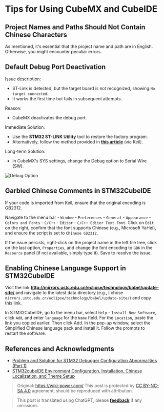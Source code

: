 # Tips for Using CubeMX and CubeIDE

## Project Names and Paths Should Not Contain Chinese Characters

As mentioned, it's essential that the project name and path are in English. Otherwise, you might encounter peculiar errors.

## Default Debug Port Deactivation

Issue description:

- ST-Link is detected, but the target board is not recognized, showing `No target connected`.
- It works the first time but fails in subsequent attempts.

Reason:

- CubeMX deactivates the debug port.

Immediate Solution:

- Use the **STM32 ST-LINK Utility** tool to restore the factory program.
- Alternatively, follow the method provided in [**this article**](https://www.jianshu.com/p/cea16b641c3d) (via Keil).

Long-term Solution:

- In CubeMX's SYS settings, change the Debug option to Serial Wire (SW).

![Debug Option](https://media.wiki-power.com/img/20200531162352.jpg)

## Garbled Chinese Comments in STM32CubeIDE

If your code is imported from Keil, ensure that the original encoding is GB2312.

Navigate to the menu bar - `Window` - `Preferences` - `General` - `Appearance` - `Colors and Fonts` - `C/C++` - `Editor` - `C/C++ Editor Text Font`. Click on `Edit` on the right, confirm that the font supports Chinese (e.g., Microsoft YaHei), and ensure the script is set to `Chinese GB2312`.

If the issue persists, right-click on the project name in the left file tree, click on the last option, `Properties`, and change the font encoding to `GBK` in the `Resource` panel (if not available, simply type it). Save to resolve the issue.

## Enabling Chinese Language Support in STM32CubeIDE

Visit the link **<http://mirrors.ustc.edu.cn/eclipse/technology/babel/update-site/>** and navigate to the latest data directory (e.g., I chose `mirrors.ustc.edu.cn/eclipse/technology/babel/update-site/`) and copy this link.

In STM32CubeIDE, go to the menu bar, select `Help` - `Install New Software`, click `Add`, and enter `language` for the `Name` field. For the `Location`, paste the link you copied earlier. Then click Add. In the pop-up window, select the Simplified Chinese language pack and install it. Follow the prompts to restart the software.

## References and Acknowledgments

- [Problem and Solution for STM32 Debugger Configuration Abnormalities (Part 1)](https://www.jianshu.com/p/cea16b641c3d)
- [STM32cubeIDE Environment Configuration, Installation, Chinese Localization, and Theme Setup](https://blog.csdn.net/wct3344142/article/details/104142863)

> Original: <https://wiki-power.com/>
> This post is protected by [CC BY-NC-SA 4.0](https://creativecommons.org/licenses/by/4.0/deed.en) agreement, should be reproduced with attribution.

> This post is translated using ChatGPT, please [**feedback**](https://github.com/linyuxuanlin/Wiki_MkDocs/issues/new) if any omissions.
